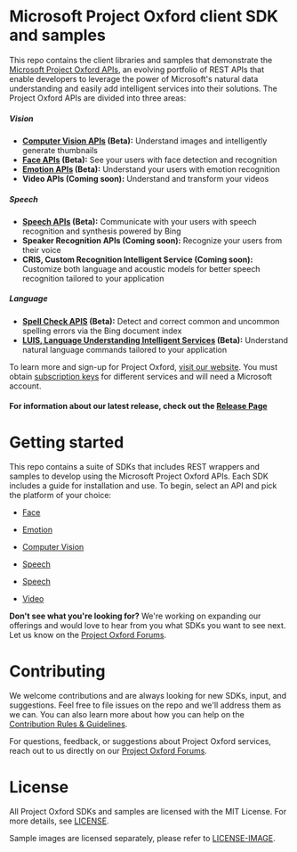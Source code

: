 Microsoft Project Oxford client SDK and samples
====================================

This repo contains the client libraries and samples that demonstrate the [Microsoft Project
Oxford APIs](<https://www.projectoxford.ai>), an evolving portfolio of REST APIs
that enable developers to leverage the power of Microsoft's natural data
understanding and easily add intelligent services into their solutions. The
Project Oxford APIs are divided into three areas:  

##### Vision
-  **[Computer Vision APIs](<https://www.projectoxford.ai/vision>) (Beta):** Understand images and intelligently generate thumbnails
-  **[Face APIs](<https://www.projectoxford.ai/face>) (Beta):** See your users with face detection and recognition
-  **[Emotion APIs](<https://www.projectoxford.ai/emotion>) (Beta):** Understand your users with emotion recognition
-  **Video APIs (Coming soon):** Understand and transform your videos


##### Speech
-  **[Speech APIs](<https://www.projectoxford.ai/speech>) (Beta):** Communicate with your users with speech recognition and synthesis powered by Bing
-  **Speaker Recognition APIs (Coming soon):** Recognize your users from their voice 
-  **CRIS, Custom Recognition Intelligent Service (Coming soon):** Customize both language and acoustic models for better speech recognition tailored to your application


##### Language
-  **[Spell Check APIS](<https://www.projectoxford.ai/spellcheck>) (Beta):** Detect and correct common and uncommon spelling errors via the Bing document index
-  **[LUIS, Language Understanding Intelligent Services](<https://www.projectoxford.ai/luis>) (Beta):** Understand natural language commands tailored to your application

To learn more and sign-up for Project Oxford, [visit our
website](<http://www.ProjectOxford.ai>). You must obtain [subscription
keys](<http://www.projectoxford.ai/subscription>) for different services and will
need a Microsoft account.

#### For information about our latest release, check out the [Release Page](</Releases/>)

Getting started
===============
This repo contains a suite of SDKs that includes REST wrappers and samples to
develop using the Microsoft Project Oxford APIs. Each SDK includes a guide for
installation and use. To begin, select an API and pick the platform of
your choice:

-   [Face](</Face/>)

-   [Emotion](</Emotion/>)

-   [Computer Vision](</Vision/>)

-   [Speech](</Speech/>)

-   [Speech](</SpeakerRcognition/>)

-   [Video](</Video/>)

**Don't see what you're looking for?** We're working on expanding our offerings and would love to hear from you what SDKs you want to see next. Let us know on the [Project Oxford Forums](<https://social.msdn.microsoft.com/forums/azure/en-US/home?forum=mlapi>).


Contributing
============
We welcome contributions and are always looking for new SDKs, input, and
suggestions. Feel free to file issues on the repo and we'll address them as we can. You can also learn more about how you can help on the [Contribution
Rules & Guidelines](</CONTRIBUTING.md>).

For questions, feedback, or suggestions about Project Oxford services, reach out to us directly on our [Project Oxford Forums](<https://social.msdn.microsoft.com/forums/azure/en-US/home?forum=mlapi>).



License
=======

All Project Oxford SDKs and samples are licensed with the MIT License. For more details, see
[LICENSE](</LICENSE.md>).

Sample images are licensed separately, please refer to [LICENSE-IMAGE](</LICENSE-IMAGE.md>).

